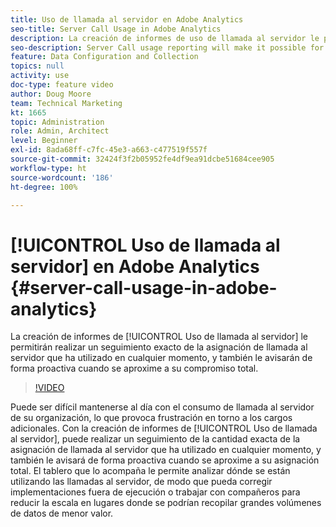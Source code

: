 ```yaml
---
title: Uso de llamada al servidor en Adobe Analytics
seo-title: Server Call Usage in Adobe Analytics
description: La creación de informes de uso de llamada al servidor le permitirán realizar un seguimiento exacto de la asignación de llamada al servidor que ha utilizado en cualquier momento, y también le avisarán de forma proactiva cuando se aproxime a su compromiso total.
seo-description: Server Call usage reporting will make it possible for you to track exactly how much of your server call commitment you’ve used at any point in time, and will also proactively alert you when you are approaching your total commitment.
feature: Data Configuration and Collection
topics: null
activity: use
doc-type: feature video
author: Doug Moore
team: Technical Marketing
kt: 1665
topic: Administration
role: Admin, Architect
level: Beginner
exl-id: 8ada68ff-c7fc-45e3-a663-c477519f557f
source-git-commit: 32424f3f2b05952fe4df9ea91dcbe51684cee905
workflow-type: ht
source-wordcount: '186'
ht-degree: 100%

---
```


# [!UICONTROL Uso de llamada al servidor] en Adobe Analytics {#server-call-usage-in-adobe-analytics}

La creación de informes de [!UICONTROL Uso de llamada al servidor] le permitirán realizar un seguimiento exacto de la asignación de llamada al servidor que ha utilizado en cualquier momento, y también le avisarán de forma proactiva cuando se aproxime a su compromiso total.

>[!VIDEO](https://video.tv.adobe.com/v/23137/?quality=12)

Puede ser difícil mantenerse al día con el consumo de llamada al servidor de su organización, lo que provoca frustración en torno a los cargos adicionales. Con la creación de informes de [!UICONTROL Uso de llamada al servidor], puede realizar un seguimiento de la cantidad exacta de la asignación de llamada al servidor que ha utilizado en cualquier momento, y también le avisará de forma proactiva cuando se aproxime a su asignación total. El tablero que lo acompaña le permite analizar dónde se están utilizando las llamadas al servidor, de modo que pueda corregir implementaciones fuera de ejecución o trabajar con compañeros para reducir la escala en lugares donde se podrían recopilar grandes volúmenes de datos de menor valor.

